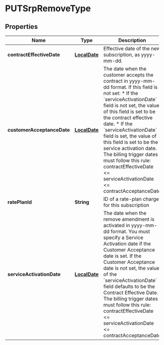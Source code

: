 
# PUTSrpRemoveType

## Properties
Name | Type | Description | Notes
------------ | ------------- | ------------- | -------------
**contractEffectiveDate** | [**LocalDate**](LocalDate.md) | Effective date of the new subscription, as yyyy-mm-dd.  | 
**customerAcceptanceDate** | [**LocalDate**](LocalDate.md) | The date when the customer accepts the contract in yyyy-mm-dd format.  If this field is not set:  * If the &#x60;serviceActivationDate&#x60; field is not set, the value of this field is set to be the contract effective date. * If the &#x60;serviceActivationDate&#x60; field is set, the value of this field is set to be the service activation date.  The billing trigger dates must follow this rule:  contractEffectiveDate &lt;&#x3D; serviceActivationDate &lt;&#x3D; contractAcceptanceDate  |  [optional]
**ratePlanId** | **String** | ID of a rate-plan charge for this subscription  | 
**serviceActivationDate** | [**LocalDate**](LocalDate.md) | The date when the remove amendment is activated in yyyy-mm-dd format.  You must specify a Service Activation date if the Customer Acceptance date is set. If the Customer Acceptance date is not set, the value of the &#x60;serviceActivationDate&#x60; field defaults to be the Contract Effective Date.  The billing trigger dates must follow this rule:  contractEffectiveDate &lt;&#x3D; serviceActivationDate &lt;&#x3D; contractAcceptanceDate  |  [optional]



